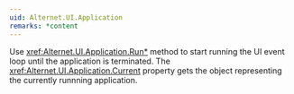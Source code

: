 ```yaml
---
uid: Alternet.UI.Application
remarks: *content
---
```

Use <xref:Alternet.UI.Application.Run*> method to start running the UI event loop until the application is terminated.
The <xref:Alternet.UI.Application.Current> property gets the object representing the currently runnning application.